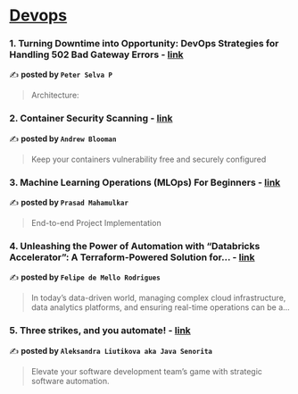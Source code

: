 
<h1><a href=https://medium.com/tag/devops/recommended target="_blank" rel="noopener noreferrer">Devops</a></h1>
<h3>1. Turning Downtime into Opportunity: DevOps Strategies for Handling 502 Bad Gateway Errors - <a href="https://medium.com/@peterselvaponseelan/turning-downtime-into-opportunity-devops-strategies-for-handling-502-bad-gateway-errors-3eb017eae61d" target="_blank" rel="noopener noreferrer">link</a></h3>

✍️ **posted by `Peter Selva P`**

<blockquote>Architecture:</blockquote>

<h3>2. Container Security Scanning - <a href="https://medium.com/itnext/container-security-scanning-f16b438db58d" target="_blank" rel="noopener noreferrer">link</a></h3>

✍️ **posted by `Andrew Blooman`**

<blockquote>Keep your containers vulnerability free and securely configured</blockquote>

<h3>3. Machine Learning Operations (MLOps) For Beginners - <a href="https://medium.com/towards-data-science/machine-learning-operations-mlops-for-beginners-a5686bfe02b2" target="_blank" rel="noopener noreferrer">link</a></h3>

✍️ **posted by `Prasad Mahamulkar`**

<blockquote>End-to-end Project Implementation</blockquote>

<h3>4. Unleashing the Power of Automation with “Databricks Accelerator”: A Terraform-Powered Solution for… - <a href="https://medium.com/@sohflp/unleashing-the-power-of-automation-with-databricks-accelerator-a-terraform-powered-solution-for-67a8b5655434" target="_blank" rel="noopener noreferrer">link</a></h3>

✍️ **posted by `Felipe de Mello Rodrigues`**

<blockquote>In today’s data-driven world, managing complex cloud infrastructure, data analytics platforms, and ensuring real-time operations can be a…</blockquote>

<h3>5. Three strikes, and you automate! - <a href="https://medium.com/code-like-a-girl/three-strikes-and-you-automate-a23475a093ab" target="_blank" rel="noopener noreferrer">link</a></h3>

✍️ **posted by `Aleksandra Liutikova aka Java Senorita`**

<blockquote>Elevate your software development team’s game with strategic software automation.</blockquote>

